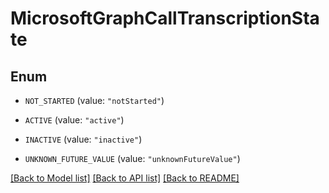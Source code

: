 # MicrosoftGraphCallTranscriptionState

## Enum


* `NOT_STARTED` (value: `"notStarted"`)

* `ACTIVE` (value: `"active"`)

* `INACTIVE` (value: `"inactive"`)

* `UNKNOWN_FUTURE_VALUE` (value: `"unknownFutureValue"`)


[[Back to Model list]](../README.md#documentation-for-models) [[Back to API list]](../README.md#documentation-for-api-endpoints) [[Back to README]](../README.md)


